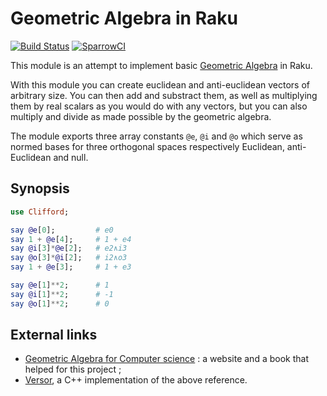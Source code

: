 Geometric Algebra in Raku
===========================

[![Build Status](https://travis-ci.org/grondilu/clifford.svg)](https://travis-ci.org/grondilu/clifford)
[![SparrowCI](https://ci.sparrowhub.io/project/gh-grondilu-clifford/badge)](https://ci.sparrowhub.io)

This module is an attempt to implement basic [Geometric
Algebra](http://en.wikipedia.org/wiki/Geometric_Algebra) in Raku.

With this module you can create euclidean and anti-euclidean vectors of
arbitrary size.  You can then add and substract them, as well as multiplying
them by real scalars as you would do with any vectors, but you can also
multiply and divide as made possible by the geometric algebra.

The module exports three array constants `@e`, `@i` and `@o`
which serve as normed bases for three orthogonal spaces respectively
Euclidean, anti-Euclidean and null.

Synopsis
--------

```raku
use Clifford;

say @e[0];         # e0
say 1 + @e[4];     # 1 + e4
say @i[3]*@e[2];   # e2∧i3
say @o[3]*@i[2];   # i2∧o3
say 1 + @e[3];     # 1 + e3

say @e[1]**2;      # 1
say @i[1]**2;      # -1
say @o[1]**2;      # 0
```

External links
--------------

* [Geometric Algebra for Computer science](http://www.geometricalgebra.net) : a
  website and a book that helped for this project ;
* [Versor](https://github.com/wolftype/versor), a C++ implementation of the
  above reference.
